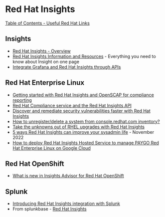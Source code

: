 # Red Hat Insights

[Table of Contents - Useful Red Hat Links](https://github.com/pslucas0212/UsefulRedHatLinks)

## Insights
- [Red Hat Insights - Overview](https://access.redhat.com/products/red-hat-insights)
- [Red Hat Insights Information and Resources](https://access.redhat.com/node/5245251) - Everything you need to know about Insight on one page
- [Integrate Grafana and Red Hat Insights through APIs](https://www.redhat.com/en/blog/integrate-grafana-and-red-hat-insights-through-apis)

## Red Hat Enterprise Linux
- [Getting started with Red Hat Insights and OpenSCAP for compliance reporting](https://www.redhat.com/en/blog/red-hat-compliance-service-and-red-hat-insights-api)
- [Red Hat Compliance service and the Red Hat Insights API](https://www.redhat.com/en/blog/red-hat-compliance-service-and-red-hat-insights-api)
- [Discover and remediate security vulnerabilities faster with Red Hat Insights](https://www.redhat.com/en/blog/discover-and-remediate-security-vulnerabilities-faster-red-hat-insights)
- [How to unregister/delete a system from console.redhat.com inventory?](https://access.redhat.com/solutions/1552923)
- [Take the unknowns out of RHEL upgrades with Red Hat Insights](https://www.redhat.com/en/blog/take-unknowns-out-rhel-upgrades-red-hat-insights)
- [5 ways Red Hat Insights can improve your sysadmin life](https://www.redhat.com/sysadmin/5-ways-insights) - November 2022
- [How to deploy Red Hat Insights Hosted Service to manage PAYGO Red Hat Enterprise Linux on Google Cloud](https://cloud.redhat.com/blog/how-to-deploy-red-hat-insights-hosted-service-to-manage-paygo-red-hat-enterprise-linux-on-google-cloud)
  
## Red Hat OpenShift
- [What is new in Insights Advisor for Red Hat OpenShift](https://www.redhat.com/en/blog/what-new-insights-advisor-openshift)


## Splunk
- [Introducing Red Hat Insights integration with Splunk](https://www.redhat.com/en/blog/introducing-red-hat-insights-integration-splunk)
- From splunkbase - [Red Hat Insights](https://splunkbase.splunk.com/app/6439/)
